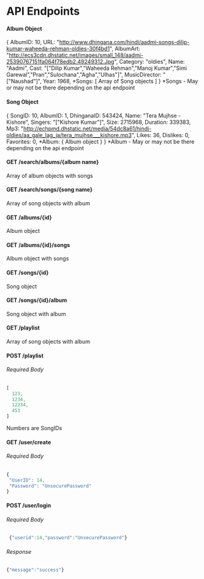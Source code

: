 # API Endpoints

#### Album Object
{
  AlbumID: 10,
  URL: "http://www.dhingana.com/hindi/aadmi-songs-dilip-kumar-waheeda-rehman-oldies-30f4bd1",
  AlbumArt: "http://ecs3cdn.dhstatic.net/images/small_148/aadmi-25390767151fa064f78edb2.49249312.Jpg",
  Category: "oldies",
  Name: "Aadmi",
  Cast: "["Dilip Kumar","Waheeda Rehman","Manoj Kumar","Simi Garewal","Pran","Sulochana","Agha","Ulhas"]",
  MusicDirector: "["Naushad"]",
  Year: 1968,
  *Songs: [
    Array of Song objects
  ]
}
*Songs - May or may not be there depending on the api endpoint

#### Song Object
{
  SongID: 10,
  AlbumID: 1,
  DhinganaID: 543424,
  Name: "Tera Mujhse - Kishore",
  Singers: "["Kishore Kumar"]",
  Size: 2715968,
  Duration: 339383,
  Mp3: "http://echpmd.dhstatic.net/media/54dc8a61/hindi-oldies/aa_gale_lag_ja/tera_mujhse___kishore.mp3",
  Likes: 36,
  Dislikes: 0,
  Favorites: 0,
  *Album: {
    Album object
  }
}
*Album - May or may not be there depending on the api endpoint

#### GET /search/albums/{album name}
  Array of album objects with songs


#### GET /search/songs/{song name}
  Array of song objects with album



#### GET /albums/{id}
  Album object


#### GET /albums/{id}/songs
  Album object with songs


#### GET /songs/{id}
  Song object

#### GET /songs/{id}/album
  Song object with album


#### GET /playlist
  Array of song objects with album

#### POST /playlist
###### Required Body
```javascript
[
  123,
  1234,
  12234,
  453
]
```
Numbers are SongIDs

#### GET /user/create
###### Required Body
 ```javascript
{
  "UserID": 14,
  "Password": "UnsecurePassword"
}
```

#### POST /user/login
###### Required Body
```javascript
 {"userid":14,"password":"UnsecurePassword"}
```
###### Response
```javascript
{"message":"success"}
```
